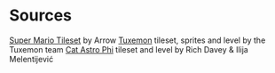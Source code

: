 # Sources

[Super Mario Tileset](http://rmrk.net/index.php?topic=37002.0) by Arrow
[Tuxemon](https://github.com/Tuxemon/Tuxemon) tileset, sprites and level by the Tuxemon team
[Cat Astro Phi](http://www.photonstorm.com/games/cat-astro-phi) tileset and level by Rich Davey & Ilija Melentijević 